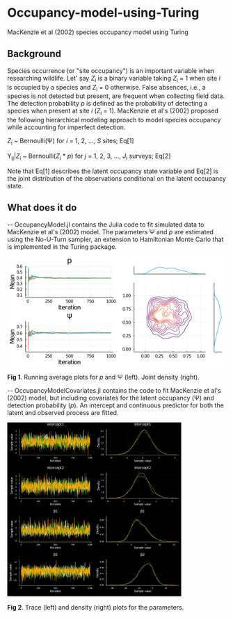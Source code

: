 # Occupancy-model-using-Turing
MacKenzie et al (2002) species occupancy model using Turing
## Background
Species occurrence (or "site occupancy") is an important variable when researching wildlife. Let' say *Z*<sub>i</sub> is a binary variable taking *Z*<sub>i</sub> = 1 when site *i* is occupied by a species and *Z*<sub>i</sub> = 0 otherwise. False absences, i.e., a species is not detected but present, are frequent when collecting field data. The detection probability *p* is defined as the probability of detecting a species when present at site *i* (*Z*<sub>i</sub> = 1). MacKenzie et al's (2002) proposed the following hierarchical modeling approach to model species occupancy while accounting for imperfect detection. 

*Z*<sub>i</sub> ~ Bernoulli(&Psi;) for *i* = 1, 2, ..., *S*    sites;          Eq[1]

Y<sub>ij</sub>|*Z*<sub>i</sub> ~ Bernoulli(*Z*<sub>i</sub> * *p*)    for *j* = 1, 2, 3, ..., *J*<sub>i</sub> surveys;          Eq[2]

Note that Eq[1] describes the latent occupancy state variable and Eq[2] is the joint distribution of the observations conditional on the latent occupancy state. 
## What does it do
-- OccupancyModel.jl contains the Julia code to fit simulated data to MacKenzie et al's (2002) model. The parameters &Psi; and *p* are estimated using the No-U-Turn sampler, an extension to Hamiltonian Monte Carlo that is implemented in the Turing package.

![Local functions](https://github.com/jmrmcode/Occupancy-model-using-Turing/blob/main/Psi_prob_estimates.png?raw=true)

**Fig 1**. Running average plots for *p* and &Psi; (left). Joint density (right).

-- OccupancyModelCovariates.jl contains the code to fit MacKenzie et al's (2002) model, but including covariates for the latent occupancy (&Psi;) and detection probability (*p*). An intercept and continuous predictor for both the latent and observed process are fitted.

<img src="https://github.com/jmrmcode/Occupancy-model-using-Turing/blob/main/covariatesModelPosteriors.png?raw=true" width="400" height="400">

**Fig 2**. Trace (left) and density (right) plots for the parameters.
